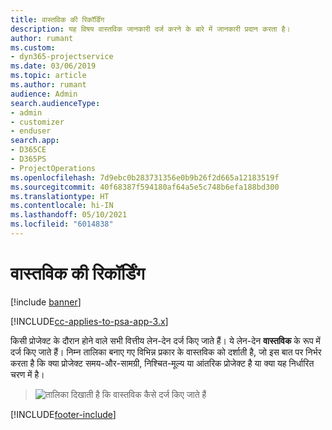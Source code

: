 ```yaml
---
title: वास्तविक की रिकॉर्डिंग
description: यह विषय वास्तविक जानकारी दर्ज करने के बारे में जानकारी प्रदान करता है।
author: rumant
ms.custom:
- dyn365-projectservice
ms.date: 03/06/2019
ms.topic: article
ms.author: rumant
audience: Admin
search.audienceType:
- admin
- customizer
- enduser
search.app:
- D365CE
- D365PS
- ProjectOperations
ms.openlocfilehash: 7d9ebc0b283731356e0b9b26f2d665a12183519f
ms.sourcegitcommit: 40f68387f594180af64a5e5c748b6efa188bd300
ms.translationtype: HT
ms.contentlocale: hi-IN
ms.lasthandoff: 05/10/2021
ms.locfileid: "6014838"
---
```

# <a name="recording-actuals"></a>वास्तविक की रिकॉर्डिंग 

[!include [banner](../includes/psa-now-project-operations.md)]

[!INCLUDE[cc-applies-to-psa-app-3.x](../includes/cc-applies-to-psa-app-3x.md)]

किसी प्रोजेक्ट के दौरान होने वाले सभी वित्तीय लेन-देन दर्ज किए जाते हैं। ये लेन-देन **वास्तविक** के रूप में दर्ज किए जाते हैं। निम्न तालिका बनाए गए विभिन्न प्रकार के वास्तविक को दर्शाती है, जो इस बात पर निर्भर करता है कि क्या प्रोजेक्ट समय-और-सामग्री, निश्चित-मूल्य या आंतरिक प्रोजेक्ट है या क्या यह निर्धारित चरण में है।

> ![तालिका दिखाती है कि वास्तविक कैसे दर्ज किए जाते हैं](media/advanced-table2.png)


[!INCLUDE[footer-include](../includes/footer-banner.md)]